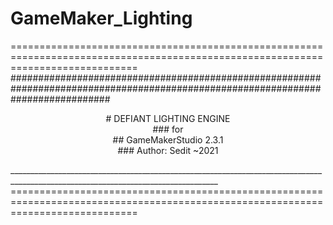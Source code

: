 # GameMaker_Lighting



==================================================================================================================================
##################################################################################################################################

<p align="center">
# DEFIANT LIGHTING ENGINE <br>
### for<br>
##  GameMakerStudio 2.3.1<br>
###  Author: Sedit ~2021 <br>
</p>
__________________________________________________________________________________________________________________________________
================================================================================================================================== 
